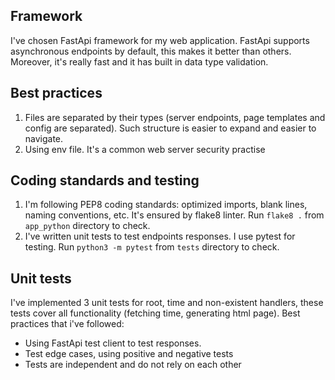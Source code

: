 ## Framework
I've chosen FastApi framework for my web application. FastApi supports asynchronous endpoints by default, this makes it better than others. Moreover, it's really fast and it has built in data type validation. 

## Best practices
1. Files are separated by their types (server endpoints, page templates and config are separated). Such structure is easier to expand and easier to navigate. 
2. Using env file. It's a common web server security practise  

## Coding standards and testing 
1. I'm following PEP8 coding standards: optimized imports, blank lines, naming conventions, etc. It's ensured by flake8 linter.
   Run `flake8 .` from `app_python` directory to check.
2. I've written unit tests to test endpoints responses. I use pytest for testing.
   Run `python3 -m pytest` from `tests` directory to check.

## Unit tests
I've implemented 3 unit tests for root, time and non-existent handlers, these tests cover all functionality (fetching time, generating html page).
Best practices that i've followed:
* Using FastApi test client to test responses.
* Test edge cases, using positive and negative tests
* Tests are independent and do not rely on each other